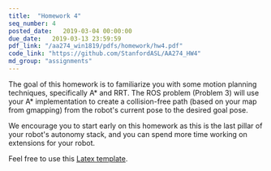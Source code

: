 ```yaml
---
title:  "Homework 4"
seq_number: 4
posted_date:   2019-03-04 00:00:00
due_date:   2019-03-13 23:59:59
pdf_link: "/aa274_win1819/pdfs/homework/hw4.pdf"
code_link: "https://github.com/StanfordASL/AA274_HW4"
md_group: "assignments"
---
```

The goal of this homework is to familiarize you with some motion planning techniques, specifically A* and RRT. The ROS problem (Problem 3) will use your A* implementation to create a collision-free path (based on your map from gmapping) from the robot's current pose to the desired goal pose. 

We encourage you to start early on this homework as this is the last pillar of your robot's autonomy stack, and you can spend more time working on extensions for your robot.

Feel free to use this [Latex template](/aa274_win1819/pdfs/homework/hw.tex).

